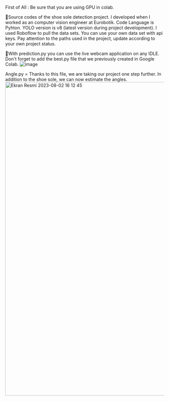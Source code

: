 First of All : Be sure that you are using GPU in colab.

🎯Source codes of the shoe sole detection project. I developed when I worked as an computer vision engineer at Eurobotik. Code Language is Pyhton. YOLO version is v8 (latest version during project development). I used Roboflow to pull the data sets. You can use your own data set with api keys. Pay attention to the paths used in the project, update according to your own project status.

🎯With prediction.py you can use the live webcam application on any IDLE. Don't forget to add the best.py file that we previously created in Google Colab.
![image](https://github.com/omertascioglu/YOLOv8-ShoeSoles-Detector/assets/33811400/c4b16591-170d-49db-84fe-fe84065afe82)

Angle.py = Thanks to this file, we are taking our project one step further. In addition to the shoe sole, we can now estimate the angles.
<img width="996" alt="Ekran Resmi 2023-08-02 16 12 45" src="https://github.com/omertascioglu/YOLOv8-ShoeSoles-Detector/assets/33811400/d5dba0f2-9a64-4a28-8a17-024b46ef77f3">

